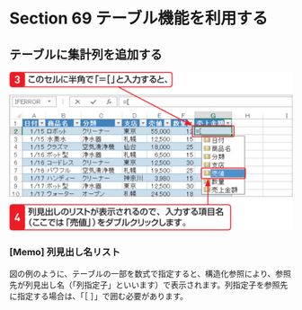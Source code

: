 # Section 69 テーブル機能を利用する

## テーブルに集計列を追加する

![](002.png)

### [Memo] 列見出し名リスト
図の例のように、テーブルの一部を数式で指定すると、構造化参照により、参照先が列見出し名（「列指定子」といいます）で表示されます。列指定子を参照先に指定する場合は、「［ ］」で囲む必要があります。
